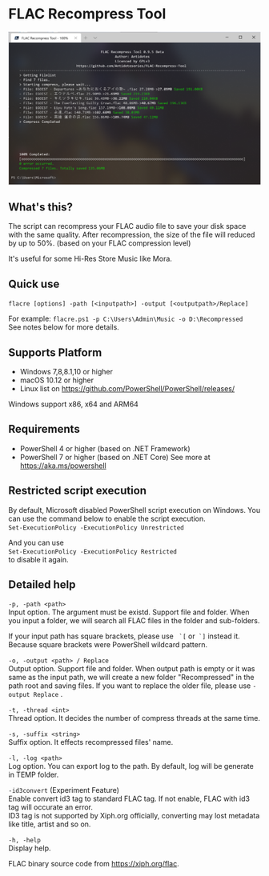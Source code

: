 # FLAC Recompress Tool
![ScreenShot](resource/ScreenShot.png)
## What's this?
The script can recompress your FLAC audio file to save your disk space with the same quality. After recompression, the size of the file will reduced by up to 50%. (based on your FLAC compression level)  

It's useful for some Hi-Res Store Music like Mora.
## Quick use

`flacre [options] -path [<inputpath>] -output [<outputpath>/Replace]`

For example: `flacre.ps1 -p C:\Users\Admin\Music -o D:\Recompressed`  
See notes below for more details.

## Supports Platform
- Windows 7,8,8.1,10 or higher
- macOS 10.12 or higher
- Linux list on https://github.com/PowerShell/PowerShell/releases/

Windows support x86, x64 and ARM64
## Requirements
- PowerShell 4 or higher (based on .NET Framework)
- PowerShell 7 or higher (based on .NET Core) See more at https://aka.ms/powershell

## Restricted script execution
By default, Microsoft disabled PowerShell script execution on Windows. You can use the command below to enable the script execution.  
`Set-ExecutionPolicy -ExecutionPolicy Unrestricted`

And you can use  
`Set-ExecutionPolicy -ExecutionPolicy Restricted`  
to disable it again.

## Detailed help
`-p, -path <path>`  
Input option. The argument must be existd. Support file and folder. When you input a folder, we will search all FLAC files in the folder and sub-folders.

If your input path has square brackets, please use `` `[`` or`` `]`` instead it. Because square brackets were PowerShell wildcard pattern.

`-o, -output <path> / Replace`  
Output option. Support file and folder. When output path is empty or it was same as the input path, we will create a new folder "Recompressed" in the path root and saving files. If you want to replace the older file, please use `-output Replace` .

`-t, -thread <int>`  
Thread option. It decides the number of compress threads at the same time.

`-s, -suffix <string>`  
Suffix option. It effects recompressed files' name.

`-l, -log <path>`  
Log option. You can export log to the path. By default, log will be generate in TEMP folder.

`-id3convert` (Experiment Feature)  
Enable convert id3 tag to standard FLAC tag. If not enable, FLAC with id3 tag will occurate an error.  
ID3 tag is not supported by Xiph.org officially, converting may lost metadata like title, artist and so on.

`-h, -help`  
Display help.

FLAC binary source code from https://xiph.org/flac. 